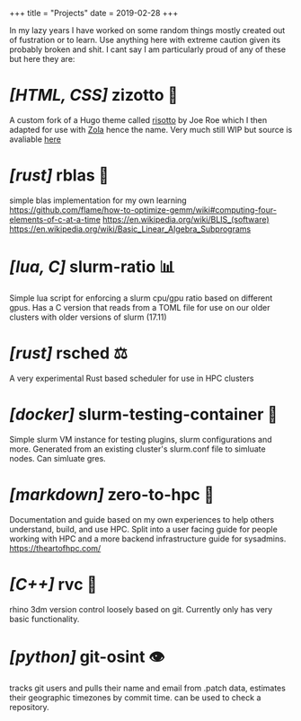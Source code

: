+++
title = "Projects"
date = 2019-02-28
+++

In my lazy years I have worked on some random things mostly created out of fustration or to learn. Use anything here with extreme caution given its probably broken and shit. I cant say I am particularly proud of any of these but here they are:

#  *[HTML, CSS]* zizotto 🎨
A custom fork of a Hugo theme called [risotto](https://risotto.joeroe.io) by Joe Roe which I then adapted for use with [Zola](https://getzola.com) hence the name.
Very much still WIP but source is avaliable [here](https://github.com/xihn/zizotto)

# *[rust]* rblas 🔢
simple blas implementation for my own learning
https://github.com/flame/how-to-optimize-gemm/wiki#computing-four-elements-of-c-at-a-time
https://en.wikipedia.org/wiki/BLIS_(software)
https://en.wikipedia.org/wiki/Basic_Linear_Algebra_Subprograms

#  *[lua, C]* slurm-ratio 📊
Simple lua script for enforcing a slurm cpu/gpu ratio based on different gpus.
Has a C version that reads from a TOML file for use on our older clusters with older versions of slurm (17.11)

# *[rust]* rsched ⚖️
 A very experimental Rust based scheduler for use in HPC clusters

# *[docker]* slurm-testing-container 🐳
Simple slurm VM instance for testing plugins, slurm configurations and more.
Generated from an existing cluster's slurm.conf file to simluate nodes. Can simluate gres.

# *[markdown]* zero-to-hpc 📖
Documentation and guide based on my own experiences to help others understand, build, and use HPC.
Split into a user facing guide for people working with HPC and a more backend infrastructure guide for sysadmins.
https://theartofhpc.com/

# *[C++]* rvc 🔄
rhino 3dm version control loosely based on git.
Currently only has very basic functionality.

#  *[python]* git-osint 👁️

tracks git users and pulls their name and email from .patch data, estimates their geographic timezones by commit time. can be used to check a repository.
